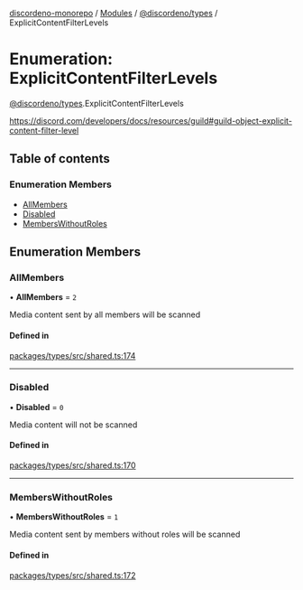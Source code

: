 [discordeno-monorepo](../README.md) / [Modules](../modules.md) / [@discordeno/types](../modules/discordeno_types.md) / ExplicitContentFilterLevels

# Enumeration: ExplicitContentFilterLevels

[@discordeno/types](../modules/discordeno_types.md).ExplicitContentFilterLevels

https://discord.com/developers/docs/resources/guild#guild-object-explicit-content-filter-level

## Table of contents

### Enumeration Members

- [AllMembers](discordeno_types.ExplicitContentFilterLevels.md#allmembers)
- [Disabled](discordeno_types.ExplicitContentFilterLevels.md#disabled)
- [MembersWithoutRoles](discordeno_types.ExplicitContentFilterLevels.md#memberswithoutroles)

## Enumeration Members

### AllMembers

• **AllMembers** = `2`

Media content sent by all members will be scanned

#### Defined in

[packages/types/src/shared.ts:174](https://github.com/deepsarda/discordeno/blob/c6dc30bb/packages/types/src/shared.ts#L174)

---

### Disabled

• **Disabled** = `0`

Media content will not be scanned

#### Defined in

[packages/types/src/shared.ts:170](https://github.com/deepsarda/discordeno/blob/c6dc30bb/packages/types/src/shared.ts#L170)

---

### MembersWithoutRoles

• **MembersWithoutRoles** = `1`

Media content sent by members without roles will be scanned

#### Defined in

[packages/types/src/shared.ts:172](https://github.com/deepsarda/discordeno/blob/c6dc30bb/packages/types/src/shared.ts#L172)
